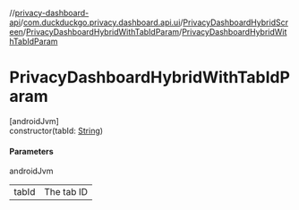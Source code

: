 //[privacy-dashboard-api](../../../../index.md)/[com.duckduckgo.privacy.dashboard.api.ui](../../index.md)/[PrivacyDashboardHybridScreen](../index.md)/[PrivacyDashboardHybridWithTabIdParam](index.md)/[PrivacyDashboardHybridWithTabIdParam](-privacy-dashboard-hybrid-with-tab-id-param.md)

# PrivacyDashboardHybridWithTabIdParam

[androidJvm]\
constructor(tabId: [String](https://kotlinlang.org/api/latest/jvm/stdlib/kotlin/-string/index.html))

#### Parameters

androidJvm

| | |
|---|---|
| tabId | The tab ID |
